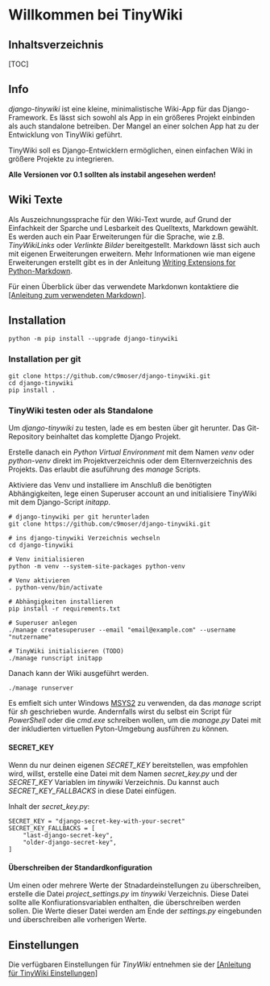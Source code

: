 # Willkommen bei TinyWiki

## Inhaltsverzeichnis

[TOC]

## Info

*django-tinywiki* ist eine kleine, minimalistische Wiki-App für das
Django-Framework. Es lässt sich sowohl als App in ein größeres Projekt
einbinden als auch standalone betreiben. Der Mangel an einer solchen App
hat zu der Entwicklung von TinyWiki geführt.

TinyWiki soll es Django-Entwicklern ermöglichen, einen einfachen Wiki in
größere Projekte zu integrieren.

**Alle Versionen vor 0.1 sollten als instabil angesehen werden!**

## Wiki Texte

Als Auszeichnungssprache für den Wiki-Text wurde, auf Grund der Einfachkeit
der Sparche und Lesbarkeit des Quelltexts, Markdown gewählt. Es werden auch
ein Paar Erweiterungen für die Sprache, wie z.B. *TinyWikiLinks* oder
*Verlinkte Bilder* bereitgestellt. Markdown lässt sich auch mit eigenen
Erweiterungen erweitern. Mehr Informationen wie man eigene Erweiterungen
erstellt gibt es in der Anleitung
[Writing Extensions for Python-Markdown](https://python-markdown.github.io/extensions/api/#writing-extensions-for-python-markdown).

Für einen Überblick über das verwendete Markdonwn kontaktiere die
[[Anleitung zum verwendeten Markdown]](de-tinywiki-markdown).

## Installation

``` { .sh use_pygments=true }
python -m pip install --upgrade django-tinywiki
```

### Installation per git

``` { .sh }
git clone https://github.com/c9moser/django-tinywiki.git
cd django-tinywiki
pip install .
```

### TinyWiki testen oder als Standalone

Um *django-tinywiki* zu testen, lade es em besten über git herunter. Das 
Git-Repository beinhaltet das komplette Django Projekt. 

Erstelle danach ein *Python Virtual Environment* mit dem Namen *venv* oder 
*python-venv* direkt im Projektverzeichnis oder dem Elternverzeichnis des
Projekts. Das erlaubt die asuführung des *manage* Scripts.

Aktiviere das Venv und installiere im Anschluß die benötigten Abhängigkeiten,
lege einen Superuser account an und initialisiere TinyWiki mit dem 
Django-Script *initapp*.

``` { .sh }
# django-tinywiki per git herunterladen
git clone https://github.com/c9moser/django-tinywiki.git

# ins django-tinywiki Verzeichnis wechseln
cd django-tinywiki

# Venv initialisieren
python -m venv --system-site-packages python-venv

# Venv aktivieren
. python-venv/bin/activate

# Abhängigkeiten installieren
pip install -r requirements.txt

# Superuser anlegen
./manage createsuperuser --email "email@example.com" --username "nutzername"

# TinyWiki initialisieren (TODO)
./manage runscript initapp
```

Danach kann der Wiki ausgeführt werden.

``` { .sh }
./manage runserver
```

Es emfielt sich unter Windows [MSYS2](https://www.msys2.org/) zu verwenden, 
da das *manage* script für *sh* geschrieben wurde. Andernfalls wirst du
selbst ein Script für *PowerShell* oder die *cmd.exe* schreiben wollen,
um die *manage.py* Datei mit der inkludierten virtuellen Pyton-Umgebung
ausführen zu können.


#### SECRET_KEY

Wenn du nur deinen eigenen *SECRET_KEY* bereitstellen, was empfohlen wird,
willst, erstelle eine Datei mit dem Namen *secret_key.py* und der *SECRET_KEY*
Variablen im *tinywiki* Verzeichnis. Du kannst auch *SECRET_KEY_FALLBACKS* in
diese Datei einfügen.

Inhalt der *secret_key.py*:

``` { .python }
SECRET_KEY = "django-secret-key-with-your-secret"
SECRET_KEY_FALLBACKS = [
    "last-django-secret-key",
    "older-django-secret-key",
]
```

#### Überschreiben der Standardkonfiguration

Um einen oder mehrere Werte der Stnadardeinstellungen zu überschreiben,
erstelle die Datei *project_settings.py* im *tinywiki* Verzeichnis. Diese
Datei sollte alle Konfiurationsvariablen enthalten, die überschreiben werden
sollen. Die Werte dieser Datei werden am Ende der *settings.py* eingebunden
und überschreiben alle vorherigen Werte.

## Einstellungen

Die verfügbaren Einstellungen für *TinyWiki* entnehmen sie der 
[[Anleitung für TinyWiki Einstellungen]](de-tinywiki-settings)
